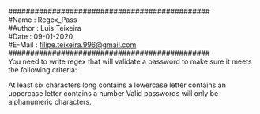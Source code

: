 ##############################################  
#Name   : Regex_Pass  
#Author : Luis Teixeira  
#Date   : 09-01-2020  
#E-Mail : filipe.teixeira.996@gmail.com  
##############################################  
You need to write regex that will validate a password to make sure it meets the following criteria:

At least six characters long
contains a lowercase letter
contains an uppercase letter
contains a number
Valid passwords will only be alphanumeric characters.